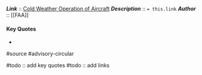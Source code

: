 ***Link***      :: [Cold Weather Operation of Aircraft]()
***Description***      :: `= this.link`
***Author*** :: [[FAA]]

#### Key Quotes
* 

#source #advisory-circular 

#todo :: add key quotes
#todo :: add links